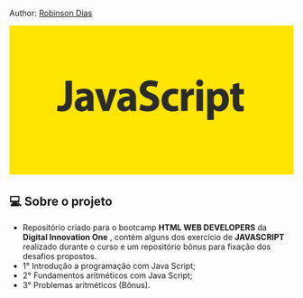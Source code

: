 Author: [Robinson Dias](https://github.com/robinson-1985)

<p  align="center">
<img  src="./image/JavaScript3.jpg"  alt="javascript"  />
</p>


## 💻 Sobre o projeto

- Repositório criado para o bootcamp **HTML WEB DEVELOPERS** da **Digital Innovation One** , contém alguns dos exercício de **JAVASCRIPT** realizado durante o curso e um repositório bônus para fixação dos desafios propostos.
- 1° Introdução a programação com Java Script;
- 2° Fundamentos aritméticos com Java Script;
- 3° Problemas aritméticos (Bônus).
  
